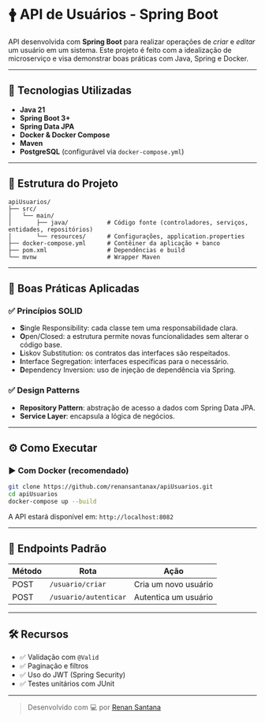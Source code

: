 # 🛉 API de Usuários - Spring Boot

API desenvolvida com **Spring Boot** para realizar operações de *criar* e *editar* um usuário em um sistema. Este projeto é feito com a idealização de microserviço e visa demonstrar boas práticas com Java, Spring e Docker.

---

## 🚀 Tecnologias Utilizadas

- **Java 21**
- **Spring Boot 3+**
- **Spring Data JPA**
- **Docker & Docker Compose**
- **Maven**
- **PostgreSQL** (configurável via `docker-compose.yml`)

---

## 📁 Estrutura do Projeto

```
apiUsuarios/
├── src/
│   └── main/
│       ├── java/           # Código fonte (controladores, serviços, entidades, repositórios)
│       └── resources/      # Configurações, application.properties
├── docker-compose.yml      # Contêiner da aplicação + banco
├── pom.xml                 # Dependências e build
└── mvnw                    # Wrapper Maven
```

---

## 🧠 Boas Práticas Aplicadas

### ✅ Princípios SOLID

- **S**ingle Responsibility: cada classe tem uma responsabilidade clara.
- **O**pen/Closed: a estrutura permite novas funcionalidades sem alterar o código base.
- **L**iskov Substitution: os contratos das interfaces são respeitados.
- **I**nterface Segregation: interfaces específicas para o necessário.
- **D**ependency Inversion: uso de injeção de dependência via Spring.

### ✅ Design Patterns

- **Repository Pattern**: abstração de acesso a dados com Spring Data JPA.
- **Service Layer**: encapsula a lógica de negócios.

---

## ⚙️ Como Executar

### ▶️ Com Docker (recomendado)

```bash
git clone https://github.com/renansantanax/apiUsuarios.git
cd apiUsuarios
docker-compose up --build
```

A API estará disponível em: `http://localhost:8082`

---

## 📀 Endpoints Padrão

| Método | Rota                  | Ação                  |
|--------|-----------------------|-----------------------|
| POST   | `/usuario/criar`      | Cria um novo usuário  |
| POST   | `/usuario/autenticar` | Autentica um usuário  |

---

## 🛠️ Recursos

- ✅ Validação com `@Valid`
- ✅ Paginação e filtros
- ✅ Uso do JWT (Spring Security)
- ✅ Testes unitários com JUnit

---

> Desenvolvido com 💻 por [Renan Santana](https://github.com/renansantanax)

